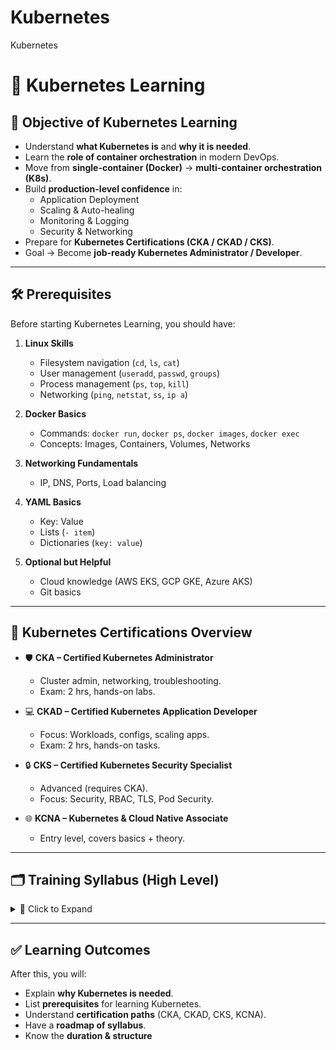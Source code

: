 # Kubernetes
Kubernetes
# 📘 Kubernetes Learning  

## 🎯 Objective of Kubernetes Learning
- Understand **what Kubernetes is** and **why it is needed**.  
- Learn the **role of container orchestration** in modern DevOps.  
- Move from **single-container (Docker)** → **multi-container orchestration (K8s)**.  
- Build **production-level confidence** in:  
  - Application Deployment  
  - Scaling & Auto-healing  
  - Monitoring & Logging  
  - Security & Networking  
- Prepare for **Kubernetes Certifications (CKA / CKAD / CKS)**.  
- Goal → Become **job-ready Kubernetes Administrator / Developer**.  

---

## 🛠️ Prerequisites
Before starting Kubernetes Learning, you should have:  

1. **Linux Skills**  
   - Filesystem navigation (`cd`, `ls`, `cat`)  
   - User management (`useradd`, `passwd`, `groups`)  
   - Process management (`ps`, `top`, `kill`)  
   - Networking (`ping`, `netstat`, `ss`, `ip a`)  

2. **Docker Basics**  
   - Commands: `docker run`, `docker ps`, `docker images`, `docker exec`  
   - Concepts: Images, Containers, Volumes, Networks  

3. **Networking Fundamentals**  
   - IP, DNS, Ports, Load balancing  

4. **YAML Basics**  
   - Key: Value  
   - Lists (`- item`)  
   - Dictionaries (`key: value`)  

5. **Optional but Helpful**  
   - Cloud knowledge (AWS EKS, GCP GKE, Azure AKS)  
   - Git basics  

---

## 📜 Kubernetes Certifications Overview
- 🛡️ **CKA – Certified Kubernetes Administrator**  
  - Cluster admin, networking, troubleshooting.  
  - Exam: 2 hrs, hands-on labs.  

- 💻 **CKAD – Certified Kubernetes Application Developer**  
  - Focus: Workloads, configs, scaling apps.  
  - Exam: 2 hrs, hands-on tasks.  

- 🔒 **CKS – Certified Kubernetes Security Specialist**  
  - Advanced (requires CKA).  
  - Focus: Security, RBAC, TLS, Pod Security.  

- 🌐 **KCNA – Kubernetes & Cloud Native Associate**  
  - Entry level, covers basics + theory.  

---

## 🗂️ Training Syllabus (High Level)

<details>
<summary>📂 Click to Expand</summary>

1. **Introduction to Kubernetes** – History, evolution, architecture  
2. **Kubernetes Components** – API Server, ETCD, Scheduler, Controller, Kubelet, Kube-proxy  
3. **Core Concepts** – Pods, ReplicaSets, Deployments, Namespaces  
4. **Networking** – ClusterIP, NodePort, LoadBalancer, Ingress, DNS  
5. **Storage** – Volumes, PV, PVC, StorageClass  
6. **Config & Secrets** – ConfigMaps, Secrets, Downward API  
7. **Scheduling** – Labels, Selectors, Affinity, Taints, Tolerations  
8. **Security** – RBAC, Service Accounts, Network Policies  
9. **Monitoring & Logging** – `kubectl logs`, metrics-server, Prometheus, Grafana  
10. **Helm** – Charts, templating, package management  
11. **Real-time Projects** – Deploy apps, troubleshooting, scaling  

</details>  

---

## ✅ Learning Outcomes
After this, you will:  
- Explain **why Kubernetes is needed**.  
- List **prerequisites** for learning Kubernetes.  
- Understand **certification paths** (CKA, CKAD, CKS, KCNA).  
- Have a **roadmap of syllabus**.  
- Know the **duration & structure**
